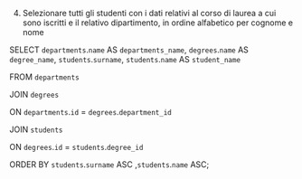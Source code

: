  4. Selezionare tutti gli studenti con i dati relativi al corso di laurea a cui sono iscritti e il relativo dipartimento, in ordine alfabetico per cognome e nome

SELECT `departments`.`name` AS `departments_name`, `degrees`.`name` AS `degree_name`, `students`.`surname`, `students`.`name` AS `student_name` 

FROM `departments`

JOIN `degrees`

ON `departments`.`id` = `degrees`.`department_id`

JOIN `students`

ON `degrees`.`id` = `students`.`degree_id`

ORDER BY `students`.`surname` ASC ,`students`.`name` ASC;
